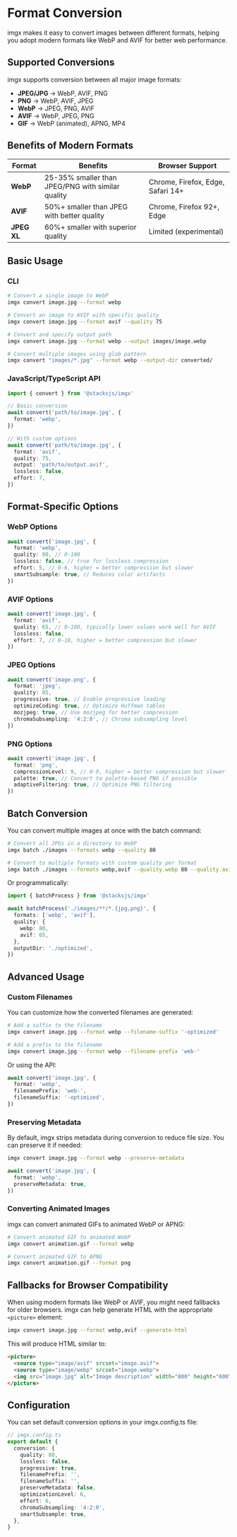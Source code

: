 # Format Conversion

imgx makes it easy to convert images between different formats, helping you adopt modern formats like WebP and AVIF for better web performance.

## Supported Conversions

imgx supports conversion between all major image formats:

- **JPEG/JPG** → WebP, AVIF, PNG
- **PNG** → WebP, AVIF, JPEG
- **WebP** → JPEG, PNG, AVIF
- **AVIF** → WebP, JPEG, PNG
- **GIF** → WebP (animated), APNG, MP4

## Benefits of Modern Formats

| Format | Benefits | Browser Support |
|--------|----------|----------------|
| **WebP** | 25-35% smaller than JPEG/PNG with similar quality | Chrome, Firefox, Edge, Safari 14+ |
| **AVIF** | 50%+ smaller than JPEG with better quality | Chrome, Firefox 92+, Edge |
| **JPEG XL** | 60%+ smaller with superior quality | Limited (experimental) |

## Basic Usage

### CLI

```bash
# Convert a single image to WebP
imgx convert image.jpg --format webp

# Convert an image to AVIF with specific quality
imgx convert image.jpg --format avif --quality 75

# Convert and specify output path
imgx convert image.jpg --format webp --output images/image.webp

# Convert multiple images using glob pattern
imgx convert "images/*.jpg" --format webp --output-dir converted/
```

### JavaScript/TypeScript API

```ts
import { convert } from '@stacksjs/imgx'

// Basic conversion
await convert('path/to/image.jpg', {
  format: 'webp',
})

// With custom options
await convert('path/to/image.jpg', {
  format: 'avif',
  quality: 75,
  output: 'path/to/output.avif',
  lossless: false,
  effort: 7,
})
```

## Format-Specific Options

### WebP Options

```ts
await convert('image.jpg', {
  format: 'webp',
  quality: 80, // 0-100
  lossless: false, // true for lossless compression
  effort: 5, // 0-6, higher = better compression but slower
  smartSubsample: true, // Reduces color artifacts
})
```

### AVIF Options

```ts
await convert('image.jpg', {
  format: 'avif',
  quality: 65, // 0-100, typically lower values work well for AVIF
  lossless: false,
  effort: 7, // 0-10, higher = better compression but slower
})
```

### JPEG Options

```ts
await convert('image.png', {
  format: 'jpeg',
  quality: 85,
  progressive: true, // Enable progressive loading
  optimizeCoding: true, // Optimize Huffman tables
  mozjpeg: true, // Use mozjpeg for better compression
  chromaSubsampling: '4:2:0', // Chroma subsampling level
})
```

### PNG Options

```ts
await convert('image.jpg', {
  format: 'png',
  compressionLevel: 9, // 0-9, higher = better compression but slower
  palette: true, // Convert to palette-based PNG if possible
  adaptiveFiltering: true, // Optimize PNG filtering
})
```

## Batch Conversion

You can convert multiple images at once with the batch command:

```bash
# Convert all JPGs in a directory to WebP
imgx batch ./images --formats webp --quality 80

# Convert to multiple formats with custom quality per format
imgx batch ./images --formats webp,avif --quality.webp 80 --quality.avif 65
```

Or programmatically:

```ts
import { batchProcess } from '@stacksjs/imgx'

await batchProcess('./images/**/*.{jpg,png}', {
  formats: ['webp', 'avif'],
  quality: {
    webp: 80,
    avif: 65,
  },
  outputDir: './optimized',
})
```

## Advanced Usage

### Custom Filenames

You can customize how the converted filenames are generated:

```bash
# Add a suffix to the filename
imgx convert image.jpg --format webp --filename-suffix '-optimized'

# Add a prefix to the filename
imgx convert image.jpg --format webp --filename-prefix 'web-'
```

Or using the API:

```ts
await convert('image.jpg', {
  format: 'webp',
  filenamePrefix: 'web-',
  filenameSuffix: '-optimized',
})
```

### Preserving Metadata

By default, imgx strips metadata during conversion to reduce file size. You can preserve it if needed:

```bash
imgx convert image.jpg --format webp --preserve-metadata
```

```ts
await convert('image.jpg', {
  format: 'webp',
  preserveMetadata: true,
})
```

### Converting Animated Images

imgx can convert animated GIFs to animated WebP or APNG:

```bash
# Convert animated GIF to animated WebP
imgx convert animation.gif --format webp

# Convert animated GIF to APNG
imgx convert animation.gif --format png
```

## Fallbacks for Browser Compatibility

When using modern formats like WebP or AVIF, you might need fallbacks for older browsers. imgx can help generate HTML with the appropriate `<picture>` element:

```bash
imgx convert image.jpg --format webp,avif --generate-html
```

This will produce HTML similar to:

```html
<picture>
  <source type="image/avif" srcset="image.avif">
  <source type="image/webp" srcset="image.webp">
  <img src="image.jpg" alt="Image description" width="800" height="600">
</picture>
```

## Configuration

You can set default conversion options in your imgx.config.ts file:

```ts
// imgx.config.ts
export default {
  conversion: {
    quality: 80,
    lossless: false,
    progressive: true,
    filenamePrefix: '',
    filenameSuffix: '',
    preserveMetadata: false,
    optimizationLevel: 6,
    effort: 6,
    chromaSubsampling: '4:2:0',
    smartSubsample: true,
  },
}
```
